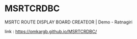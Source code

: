 # MSRTCRDBC
MSRTC ROUTE DISPLAY BOARD CREATEOR |  Demo - Ratnagiri

link : https://omkargb.github.io/MSRTCRDBC/
